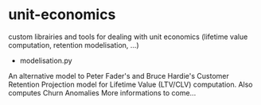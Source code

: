# unit-economics
custom librairies and tools for dealing with unit economics (lifetime value computation, retention modelisation, ...)

* modelisation.py

An alternative model to Peter Fader's and Bruce Hardie's Customer Retention Projection model for Lifetime Value (LTV/CLV) computation.
Also computes Churn Anomalies
More informations to come...

